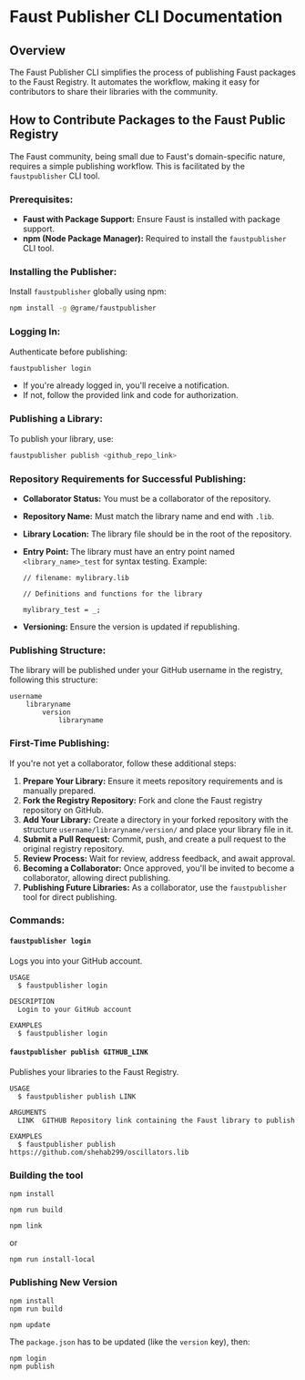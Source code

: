 # Faust Publisher CLI Documentation

## Overview

The Faust Publisher CLI simplifies the process of publishing Faust packages to the Faust Registry. It automates the workflow, making it easy for contributors to share their libraries with the community.

## How to Contribute Packages to the Faust Public Registry

The Faust community, being small due to Faust's domain-specific nature, requires a simple publishing workflow. This is facilitated by the `faustpublisher` CLI tool.

### Prerequisites:

- **Faust with Package Support:** Ensure Faust is installed with package support.
- **npm (Node Package Manager):** Required to install the `faustpublisher` CLI tool.

### Installing the Publisher:

Install `faustpublisher` globally using npm:
```bash
npm install -g @grame/faustpublisher
```

### Logging In:

Authenticate before publishing:
```bash
faustpublisher login
```
- If you're already logged in, you'll receive a notification.
- If not, follow the provided link and code for authorization.

### Publishing a Library:

To publish your library, use:
```bash
faustpublisher publish <github_repo_link>
```

### Repository Requirements for Successful Publishing:

- **Collaborator Status:** You must be a collaborator of the repository.
- **Repository Name:** Must match the library name and end with `.lib`.
- **Library Location:** The library file should be in the root of the repository.
- **Entry Point:** The library must have an entry point named `<library_name>_test` for syntax testing. Example:

    ```faust
    // filename: mylibrary.lib

    // Definitions and functions for the library

    mylibrary_test = _;
    ```
- **Versioning:** Ensure the version is updated if republishing.

### Publishing Structure:

The library will be published under your GitHub username in the registry, following this structure:

```
username
    libraryname
        version
            libraryname
```

### First-Time Publishing:

If you're not yet a collaborator, follow these additional steps:

1. **Prepare Your Library:** Ensure it meets repository requirements and is manually prepared.
2. **Fork the Registry Repository:** Fork and clone the Faust registry repository on GitHub.
3. **Add Your Library:** Create a directory in your forked repository with the structure `username/libraryname/version/` and place your library file in it.
4. **Submit a Pull Request:** Commit, push, and create a pull request to the original registry repository.
5. **Review Process:** Wait for review, address feedback, and await approval.
6. **Becoming a Collaborator:** Once approved, you'll be invited to become a collaborator, allowing direct publishing.
7. **Publishing Future Libraries:** As a collaborator, use the `faustpublisher` tool for direct publishing.

### Commands:

#### `faustpublisher login`

Logs you into your GitHub account.

```
USAGE
  $ faustpublisher login

DESCRIPTION
  Login to your GitHub account

EXAMPLES
  $ faustpublisher login
```

#### `faustpublisher publish GITHUB_LINK`

Publishes your libraries to the Faust Registry.

```
USAGE
  $ faustpublisher publish LINK

ARGUMENTS
  LINK  GITHUB Repository link containing the Faust library to publish

EXAMPLES
  $ faustpublisher publish https://github.com/shehab299/oscillators.lib
```

### Building the tool

```
npm install

npm run build

npm link

```

or 


```
npm run install-local
```

### Publishing New Version

```
npm install 
npm run build
```

```
npm update
```

The `package.json` has to be updated (like the `version` key), then:

```
npm login 
npm publish
```

